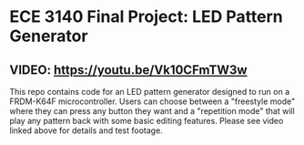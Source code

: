 # ECE 3140 Final Project: LED Pattern Generator
## VIDEO: https://youtu.be/Vk10CFmTW3w
This repo contains code for an LED pattern generator designed to run on a FRDM-K64F microcontroller. Users can choose between a "freestyle mode" where they can press any button they want and a "repetition mode" that will play any pattern back with some basic editing features. Please see video linked above for details and test footage.
